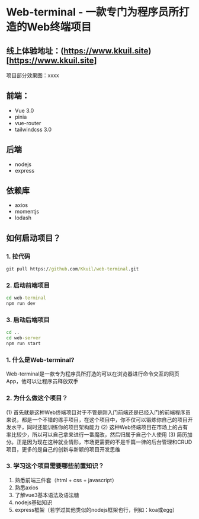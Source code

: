 # Web-terminal - 一款专门为程序员所打造的Web终端项目
## 线上体验地址：(https://www.kkuil.site)[https://www.kkuil.site]
项目部分效果图：xxxx

## 前端：
* Vue 3.0
* pinia
* vue-router
* tailwindcss 3.0

## 后端
* nodejs
* express

## 依赖库
* axios
* momentjs
* lodash

## 如何启动项目？
### 1. 拉代码
```cmd
git pull https://github.com/Kkuil/web-terminal.git
```
### 2. 启动前端项目
```cmd
cd web-terminal
npm run dev
```
### 3. 启动后端项目
```cmd
cd ..
cd web-server
npm run start
```

### 1. 什么是Web-terminal?
Web-terminal是一款专为程序员所打造的可以在浏览器进行命令交互的网页App，他可以让程序员释放双手

### 2. 为什么做这个项目？
(1) 首先就是这种Web终端项目对于不管是刚入门前端还是已经入门的前端程序员来说，都是一个不错的练手项目，在这个项目中，你不仅可以锻炼你自己的项目开发水平，同时还能训练你的项目架构能力
(2) 这种Web终端项目在市场上的占有率比较少，所以可以自己拿来进行一番魔改，然后归属于自己个人使用
(3) 简历加分。正是因为现在这种就业情形，市场更需要的不是千篇一律的后台管理和CRUD项目，更多的是自己的创新与新颖的项目开发思维

### 3. 学习这个项目需要哪些前置知识？
1. 熟悉前端三件套（html + css + javascript）
2. 熟悉axios
3. 了解vue3基本语法及语法糖
4. nodejs基础知识
5. express框架（若学过其他类似的nodejs框架也行，例如：koa或egg）

